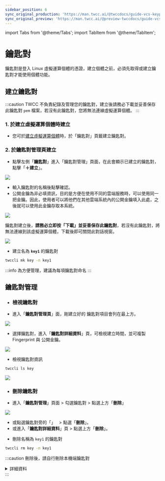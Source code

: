 ```yaml
---
sidebar_position: 6
sync_original_production: 'https://man.twcc.ai/@twccdocs/guide-vcs-keypair-zh'
sync_original_preview: 'https://man.twcc.ai/@preview-twccdocs/guide-vcs-keypair-zh'
---
```


import Tabs from '@theme/Tabs';
import TabItem from '@theme/TabItem';

# 鑰匙對

鑰匙對是登入 Linux 虛擬運算個體的憑證，建立個體之前，必須先取得或建立鑰匙對才能使用個體功能。

## 建立鑰匙對

:::caution
TWCC 不負責紀錄及管理您的鑰匙對，建立後請務必下載並妥善保存此鑰匙對 `pem` 檔案，若沒有此鑰匙對，您將無法連線虛擬運算個體。
:::



<Tabs>

<TabItem value="TWCC 入口網站" label="TWCC 入口網站">

### 1. 於建立虛擬運算個體時建立

- 您可於[建立虛擬運算個體](https://man.twcc.ai/@twccdocs/guide-vcs-create-zh)時，於「鑰匙對」頁籤建立鑰匙對。

### 2. 於鑰匙對管理頁建立

* 點擊左側「**鑰匙對**」進入「鑰匙對管理」頁面，在此會顯示已建立的鑰匙對，點擊「**＋建立**」。

![](https://cos.twcc.ai/SYS-MANUAL/uploads/upload_34ee6ac25d60558644b998ba3497fe56.png)


* 輸入鑰匙對的名稱後點擊確認。
* 公開金鑰為非必填資訊，目的是方便在使用不同的雲端服務時，可以使用同一把金鑰。因此，使用者可以將他們在其他雲端系統內的公開金鑰填入此處，之後就可以使用此金鑰存取本系統。

![](https://cos.twcc.ai/SYS-MANUAL/uploads/upload_ad7c3fbb8755a66c3826b8c610d40fc0.png)



鑰匙對建立後，**請務必立即按「下載」並妥善保存此鑰匙對**，若沒有此鑰匙對，將無法連線到該虛擬運算個體，下載後即可關閉此對話視窗。

![](https://cos.twcc.ai/SYS-MANUAL/uploads/upload_0cdcfc942c9d1bb34462b038a6d6e5f3.png)


</TabItem>

<TabItem value="TWCC CLI" label="TWCC CLI">


- 建立名為 **`key1`** 的鑰匙對

```bash
twccli mk key -n key1
```

:::info
為方便管理，建議為每項鑰匙對命名
:::

</TabItem>

</Tabs>



## 鑰匙對管理

- ### 檢視鑰匙對

<Tabs>

<TabItem value="TWCC 入口網站" label="TWCC 入口網站">

* 進入「**鑰匙對管理頁**」面，剛建立好的 鑰匙對項目會列在最上方。

![](https://cos.twcc.ai/SYS-MANUAL/uploads/upload_4809774e6f1e4b521ef570c7a9a23d02.png)

- 選擇鑰匙對，進入「**鑰匙對詳細資料**」頁，可檢視建立時間，並可複製 Fingerprint 與 公開金鑰。

![](https://cos.twcc.ai/SYS-MANUAL/uploads/upload_2d1643df05cacbbb686bc10776a671aa.png)



</TabItem>

<TabItem value="TWCC CLI" label="TWCC CLI">

- 檢視鑰匙對資訊

```bash
twccli ls key
```

![](https://cos.twcc.ai/SYS-MANUAL/uploads/upload_752e44d40060a214fa67fba1db2a1ead.png)

</TabItem>

</Tabs>


- ### 刪除鑰匙對

<Tabs>

<TabItem value="TWCC 入口網站" label="TWCC 入口網站">

* 進入「**鑰匙對管理**」頁面 > 勾選鑰匙對 > 點選上方「**刪除**」

![](https://cos.twcc.ai/SYS-MANUAL/uploads/upload_bbfda9c9b2de52067e3d6f1e67687404.png)

- 或點選鑰匙對旁的「<i class="fa fa-ellipsis-v fa-20" aria-hidden="true"></i>」 &nbsp; > 點選「**刪除**」。
- 或進入「**鑰匙對詳細資料**」頁 > 點選上方「**刪除**」。


</TabItem>

<TabItem value="TWCC CLI" label="TWCC CLI">

- 刪除名稱為 `key1` 的鑰匙對 
```bash
twccli rm key -n key1
```
:::caution
刪除後，請自行刪除本機端鑰匙對
<details>

<summary>詳細資料</summary>

![](https://cos.twcc.ai/SYS-MANUAL/uploads/upload_0ebc5f5ed8ea2bff1c5e0d8311873eb5.png)

</details>
:::

</TabItem>

</Tabs>